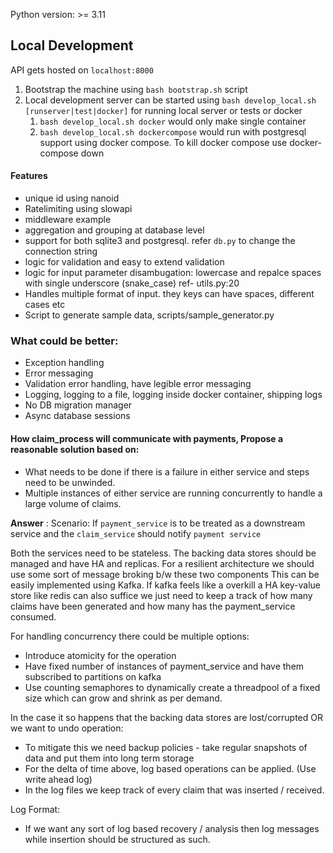 
Python version: >= 3.11

## Local Development

API gets hosted on `localhost:8000`

1. Bootstrap the machine using `bash bootstrap.sh` script
2. Local development server can be started using `bash develop_local.sh [runserver|test|docker]` for running local server or tests or docker
   1. `bash develop_local.sh docker` would only make single container
   2. `bash develop_local.sh dockercompose` would run with postgresql support using docker compose. To kill docker compose use docker-compose down

#### Features
- unique id using nanoid
- Ratelimiting using slowapi
- middleware example
- aggregation and grouping at database level
- support for both sqlite3 and postgresql. refer `db.py` to change the connection string
- logic for validation and easy to extend validation
- logic for input parameter disambugation: lowercase and repalce spaces with single underscore (snake_case) ref- utils.py:20
- Handles multiple format of input. they keys can have spaces, different cases etc
- Script to generate sample data, scripts/sample_generator.py

### What could be better:
- Exception handling
- Error messaging
- Validation error handling, have legible error messaging
- Logging, logging to a file, logging inside docker container, shipping logs
- No DB migration manager
- Async database sessions

#### How claim_process will communicate with payments, Propose a reasonable solution based on:
 - What needs to be done if there is a failure in either service and steps need to be unwinded.
 - Multiple instances of either service are running concurrently to handle a large volume of claims.

**Answer** :
Scenario: If `payment_service` is to be treated as a downstream service and the `claim_service` should notify 
`payment service` 

Both the services need to be stateless. The backing data stores should be managed and have HA and replicas.
For a resilient architecture we should use some sort of message broking b/w these two components
This can be easily implemented using Kafka. If kafka feels like a overkill a HA key-value store like redis can also suffice
we just need to keep a track of how many claims have been generated and how many has the payment_service consumed.

For handling concurrency there could be multiple options:
 - Introduce atomicity for the operation
 - Have fixed number of instances of payment_service and have them subscribed to partitions on kafka
 - Use counting semaphores to dynamically create a threadpool of a fixed size which can grow and shrink as per demand.

In the case it so happens that the backing data stores are lost/corrupted OR we want to undo operation:
- To mitigate this we need backup policies - take regular snapshots of data and put them into long term storage
- For the delta of time above, log based operations can be applied. (Use write ahead log)
- In the log files we keep track of every claim that was inserted / received.

Log Format:
- If we want any sort of log based recovery / analysis then log messages while insertion should be structured as such.